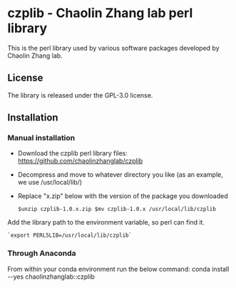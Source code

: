 # czplib - Chaolin Zhang lab perl library

This is the perl library used by various software packages developed by Chaolin Zhang lab.

## License
The library is released under the GPL-3.0 license.

## Installation


### Manual installation

- Download the czplib perl library files: https://github.com/chaolinzhanglab/czplib
- Decompress and move to whatever directory you like (as an example, we use /usr/local/lib/)
- Replace "x.zip" below with the version of the package you downloaded

    `$unzip czplib-1.0.x.zip $mv czplib-1.0.x /usr/local/lib/czplib`

Add the library path to the environment variable, so perl can find it.

    `export PERL5LIB=/usr/local/lib/czplib`


### Through Anaconda
From within your conda environment run the below command:
conda install --yes chaolinzhanglab::czplib
